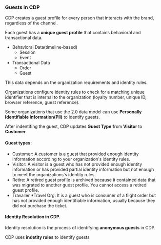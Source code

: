 ### Guests in CDP

CDP creates a guest profile for every person that interacts with the brand, regardless of the channel. 

Each guest has a **unique guest profile** that contains behavioral and transactional data.

- Behavioral Data(timeline-based)
    - Session
    - Event
- Transactional Data
    - Order
    - Guest

This data depends on the organization requirements and identity rules.

Organizations configure identity rules to check for a matching unique identifier that is internal to the organization (loyalty number, unique ID, browser reference, guest reference).

Some organizations that use the 2.0 data model can use **Personally Identifiable Information(PII)** to identify guests.

After indentifing the guest, CDP updates **Guest Type** from **Visitor** to **Customer**.

#### Guest types:

- Customer:
    A customer is a guest that provided enough identity information according to your organization's identity rules.
- Visitor:
    A visitor is a guest who has not provided enough identity information or has provided partial identity information but not enough to meet the organizations's identity rules.
- Retire:
    A retired guest profile is archived because it contained data that was migrated to another guest profile. You cannot access a retired guest profile.
- Travaller *Travel Org:
    It is a guest who is consumer of a flight order but has not provided enough identifiable information, usually because they did not purchase the ticket.

#### Identity Resolution in CDP.

Identity resolution is the process of identifying **anonymous guests** in CDP.

CDP uses **indetity rules** to identify guests